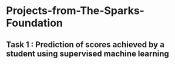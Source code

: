 # Projects-from-The-Sparks-Foundation
## Task 1 : Prediction of scores achieved by a student using supervised machine learning
